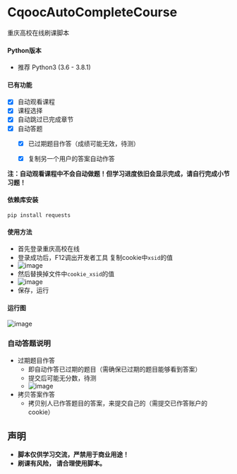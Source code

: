 # CqoocAutoCompleteCourse
重庆高校在线刷课脚本

#### Python版本

+ 推荐 Python3 (3.6 - 3.8.1)

#### 已有功能
  - [x] 自动观看课程
  - [x] 课程选择
  - [x] 自动跳过已完成章节
  - [x] 自动答题
      - [x] 已过期题目作答（成绩可能无效，待测）
      - [x] 复制另一个用户的答案自动作答


**注：自动观看课程中不会自动做题！但学习进度依旧会显示完成，请自行完成小节习题！**

#### 依赖库安装

`pip install requests`

#### 使用方法

+ 首先登录重庆高校在线
+ 登录成功后，F12调出开发者工具 复制cookie中`xsid`的值
+ ![image](https://raw.githubusercontent.com/HirokiChin/CqoocAutoCompleteCourse/master/img/png2.png)
+ 然后替换掉文件中`cookie_xsid`的值
+ ![image](https://raw.githubusercontent.com/HirokiChin/CqoocAutoCompleteCourse/master/img/png3.png)
+ 保存，运行

#### 运行图
![image](https://tva1.sinaimg.cn/large/0081Kckwly1gl8ov0kkgxj30nx0midjz.jpg)

### 自动答题说明

+ 过期题目作答
  + 即自动作答已过期的题目（需确保已过期的题目能够看到答案）
  + 提交后可能无分数，待测
  + ![image](https://tva1.sinaimg.cn/large/0081Kckwly1gl8pcrlqlgj30al033t8t.jpg)
+ 拷贝答案作答
  + 拷贝别人已作答题目的答案，来提交自己的（需提交已作答账户的cookie）

## 声明

+ **脚本仅供学习交流，严禁用于商业用途！**
+ **刷课有风险， 请合理使用脚本。**
